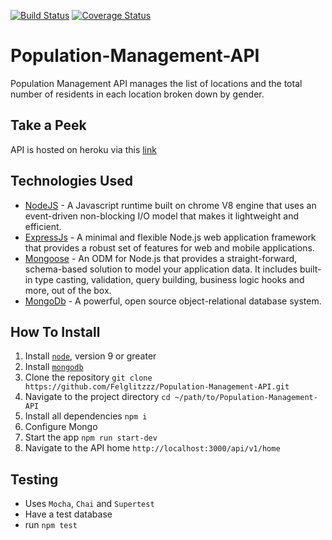 [![Build Status](https://travis-ci.org/Felglitzzz/Population-Management-API.svg?branch=master)](https://travis-ci.org/Felglitzzz/Population-Management-API)
[![Coverage Status](https://coveralls.io/repos/github/Felglitzzz/Population-Management-API/badge.svg?branch=master)](https://coveralls.io/github/Felglitzzz/Population-Management-API?branch=master)

# Population-Management-API
 Population Management API manages the list of locations and the total number of residents in each location broken down by gender.

## Take a Peek
API is hosted on heroku via this [link](https://api-population-management.herokuapp.com/api/v1/home)

## Technologies Used

* [NodeJS](https://nodejs.org/en/) - A Javascript runtime built on chrome V8 engine that uses an event-driven non-blocking I/O model that makes it lightweight and efficient.
* [ExpressJs](https://expressjs.com/) - A minimal and flexible Node.js web application framework that provides a robust set of features for web and mobile applications.
* [Mongoose](https://mongoosejs.com//) - An ODM for Node.js that provides a straight-forward, schema-based solution to model your application data. It includes built-in type casting, validation, query building, business logic hooks and more, out of the box.
* [MongoDb](https://www.mongodb.com//) - A powerful, open source object-relational database system.

## How To Install

1. Install [`node`](https://nodejs.org/en/download/), version 9 or greater
2. Install [`mongodb`](https://docs.mongodb.com/v3.2/installation/)
3. Clone the repository `git clone https://github.com/Felglitzzz/Population-Management-API.git`
4. Navigate to the project directory `cd ~/path/to/Population-Management-API`
5. Install all dependencies `npm i`
6. Configure Mongo
7. Start the app `npm run start-dev`
8. Navigate to the API home `http://localhost:3000/api/v1/home`

## Testing

- Uses `Mocha`, `Chai` and `Supertest`
- Have a test database
- run `npm test`
